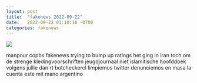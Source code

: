 ```yaml
---
layout: post
title:  "fakenews 2022-09-22"
date:   2022-09-22 01:10:10 -0700
categories: fakenews
---
```

<img src="{{site.baseurl}}/assets/img/fakenews_2022_09_22.png">
<div><p>manpour copbs fakenews trying to bump up ratings het ging in iran toch om de strenge kledingvoorschriften jeugdjournaal niet islamitische hoofddoek volgens jullie dan rt botcheckercl limpiemos twitter denunciemos en masa la cuenta este mit mano argentino</p></div>